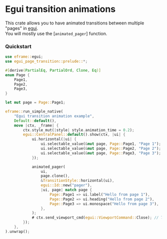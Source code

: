 # Egui transition animations

This crate allows you to have animated transitions between multiple "pages" in [egui](https://github.com/emilk/egui). \
You will mostly use the [`animated_pager`] function.

### Quickstart

```rust
use eframe::egui;
use egui_page_transition::prelude::*;

#[derive(PartialEq, PartialOrd, Clone, Eq)]
enum Page {
    Page1,
    Page2,
    Page3,
}

let mut page = Page::Page1;

eframe::run_simple_native(
    "Egui transition animation example",
    Default::default(),
    move |ctx, _frame| {
        ctx.style_mut(|style| style.animation_time = 0.2);
        egui::CentralPanel::default().show(ctx, |ui| {
            ui.horizontal(|ui| {
                ui.selectable_value(&mut page, Page::Page1, "Page 1");
                ui.selectable_value(&mut page, Page::Page2, "Page 2");
                ui.selectable_value(&mut page, Page::Page3, "Page 3");
            });

            animated_pager(
                ui,
                page.clone(),
                &TransitionStyle::horizontal(ui),
                egui::Id::new("pager"),
                |ui, page| match page {
                    Page::Page1 => ui.label("Hello from page 1"),
                    Page::Page2 => ui.heading("Hello from page 2"),
                    Page::Page3 => ui.monospace("Hello from page 3"),
                },
            );
            # ctx.send_viewport_cmd(egui::ViewportCommand::Close); // To pass doctests
        });
    },
).unwrap();
```
